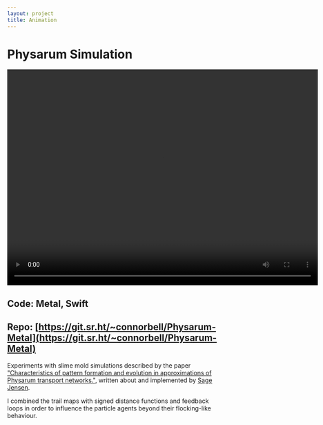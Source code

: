 ```yaml
---
layout: project
title: Animation
---
```


<head>
  <link rel="stylesheet" href="{{absolute_url}}/assets/css/video.css">
</head>

# Physarum Simulation

<video width="720" height="500" controls>
  <source src="{{absolute_url}}/assets/videos/physarum/phys.mp4#t=4" type="video/mp4">
Video not supported
</video>

## **Code**: Metal, Swift
## **Repo**: [https://git.sr.ht/~connorbell/Physarum-Metal](https://git.sr.ht/~connorbell/Physarum-Metal)

Experiments with slime mold simulations described by the paper ["Characteristics of pattern formation and evolution in approximations of Physarum transport networks."](https://uwe-repository.worktribe.com/output/980579), written about and implemented by [Sage Jensen]((http://twitter.com/mxsage)).

I combined the trail maps with signed distance functions and feedback loops in order to influence the particle agents beyond their flocking-like behaviour.
